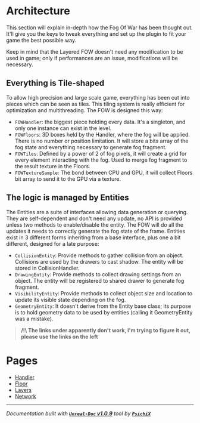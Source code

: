 # Architecture

This section will explain in-depth how the Fog Of War has been thought out. It'll give you the keys to tweak
everything and set up the plugin to fit your game the best possible way.

Keep in mind that the Layered FOW doesn't need any modification to be used in game; only if performances are
an issue, modifications will be necessary.

## Everything is Tile-shaped

To allow high precision and large scale game, everything has been cut into pieces which can be seen as tiles.
This tiling system is really efficient for optimization and multithreading. The FOW is designed this way:
* `FOWHandler`: the biggest piece holding every data. It's a singleton, and only one instance can exist in the level.
* `FOWFloors`: 3D boxes held by the Handler, where the fog will be applied. There is no number or position limitation. It will store a bits array of the fog state and everything necessary to generate fog fragment.
* `FOWTiles`: Defined by a power of 2 of fog pixels, it will create a grid for every element interacting with the fog. Used to merge fog fragment to the result texture in the Floors.
* `FOWTextureSample`: The bond between CPU and GPU, it will collect Floors bit array to send it to the GPU via a texture.

## The logic is managed by Entities

The Entities are a suite of interfaces allowing data generation or querying. They are self-dependent and don't
need any update, no API is provided unless two methods to enable/disable the entity. The FOW will do all the
updates it needs to correctly generate the fog state of the frame. Entities exist in 3 different forms inheriting
from a base interface, plus one a bit different, designed for a late purpose:
* `CollisionEntity`: Provide methods to gather collision from an object. Collisions are used by the drawers to cast shadow. The entity will be stored in CollisionHandler.
* `DrawingEntity`: Provide methods to collect drawing settings from an object. The entity will be registered to shared drawer to generate fog fragment.
* `VisibilityEntity`: Provide methods to collect object size and location to update its visible state depending on the fog.
* `GeometryEntity`: It doesn't derive from the Entity base class; its purpose is to hold geometry data to be used by entities (calling it GeometryEntity was a mistake).

> **/!\ The links under apparently don't work, I'm trying to figure it out, please use the links on the left <br />**

# Pages

- [Handler](/book/architecture/Handler.md)
- [Floor](/book/architecture/Floor.md)
- [Layers](/book/architecture/Layers.md)
- [Network](/book/architecture/Network.md)

---
_Documentation built with [**`Unreal-Doc` v1.0.9**](https://github.com/PsichiX/unreal-doc) tool by [**`PsichiX`**](https://github.com/PsichiX)_